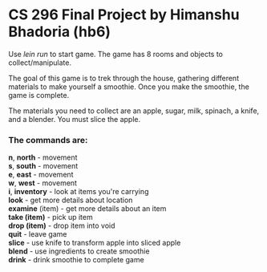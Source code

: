 <h1> CS 296 Final Project by Himanshu Bhadoria (hb6) </h1>

Use <i>lein run</i> to start game. The game has 8 rooms and objects to collect/manipulate.

The goal of this game is to trek through the house, gathering different materials to make yourself a smoothie. Once you make the smoothie, the game is complete.

The materials you need to collect are an apple, sugar, milk, spinach, a knife, and a blender. You must slice the apple.

<h3>The commands are:</h3>
  <b>n</b>, <b>north</b> - movement<br>
  <b>s</b>, <b>south</b> - movement<br>
  <b>e</b>, <b>east</b> - movement<br>
  <b>w</b>, <b>west</b> - movement<br>
  <b>i</b>, <b>inventory</b> - look at items you're carrying<br>
  <b>look</b> - get more details about location<br>
  <b>examine</b> (item) - get more details about an item<br>
  <b>take (item)</b> - pick up item<br>
  <b>drop (item)</b> - drop item into void<br>
  <b>quit</b> - leave game<br>
  <b>slice</b> - use knife to transform apple into sliced apple<br>
  <b>blend</b> - use ingredients to create smoothie<br>
  <b>drink</b> - drink smoothie to complete game<br>
